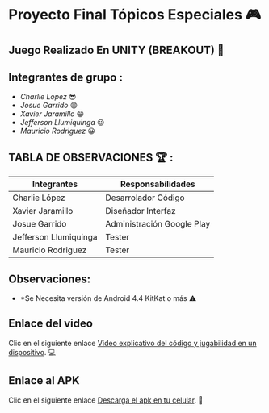 # Proyecto Final Tópicos Especiales :video_game:

## Juego Realizado En UNITY (BREAKOUT) :space_invader:

## Integrantes de grupo : 

* *Charlie Lopez* :sunglasses:
* *Josue Garrido* :smile:
* *Xavier Jaramillo* :grin:
* *Jefferson Llumiquinga* :wink:
* *Mauricio Rodriguez* :grinning:


## TABLA DE OBSERVACIONES :trophy: : 
| Integrantes             | Responsabilidades           |
| ----------------------  | -------------------         |
| Charlie López           | Desarrolador Código         |
| Xavier Jaramillo        | Diseñador Interfaz          |
| Josue Garrido           | Administración Google Play  |
| Jefferson Llumiquinga   | Tester                      |
| Mauricio Rodriguez      | Tester                      |

## Observaciones:

* *Se Necesita versión de Android 4.4 KitKat o más :warning:

## Enlace del video
Clic en el siguiente enlace [Video explicativo del código y jugabilidad en un dispositivo](https://youtu.be/NfHXZb4z__U). :computer:

## Enlace al APK
Clic en el siguiente enlace [Descarga el apk en tu celular](https://github.com/alejolopez396/BrekoutTopicos/raw/master/APK/Breakout.apk). :iphone:
